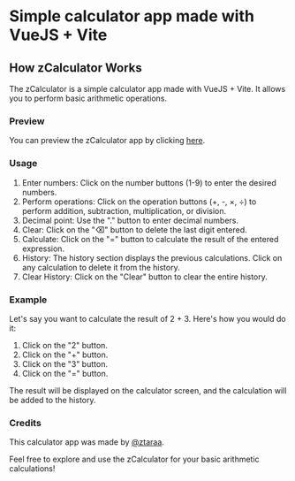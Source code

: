# Simple calculator app made with VueJS + Vite

## How zCalculator Works

The zCalculator is a simple calculator app made with VueJS + Vite. It allows you to perform basic arithmetic operations.
### Preview

You can preview the zCalculator app by clicking [here](https://example.com).
### Usage

1. Enter numbers: Click on the number buttons (1-9) to enter the desired numbers.
2. Perform operations: Click on the operation buttons (+, -, ×, ÷) to perform addition, subtraction, multiplication, or division.
3. Decimal point: Use the "." button to enter decimal numbers.
4. Clear: Click on the "⌫" button to delete the last digit entered.
5. Calculate: Click on the "=" button to calculate the result of the entered expression.
6. History: The history section displays the previous calculations. Click on any calculation to delete it from the history.
7. Clear History: Click on the "Clear" button to clear the entire history.

### Example

Let's say you want to calculate the result of 2 + 3. Here's how you would do it:

1. Click on the "2" button.
2. Click on the "+" button.
3. Click on the "3" button.
4. Click on the "=" button.

The result will be displayed on the calculator screen, and the calculation will be added to the history.

### Credits

This calculator app was made by [@ztaraa](https://github.com/ztaraa).

Feel free to explore and use the zCalculator for your basic arithmetic calculations!